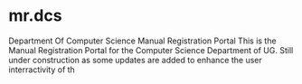# mr.dcs
Department Of Computer Science Manual Registration Portal
This is the Manual Registration Portal for the Computer Science Department of UG.
Still under construction as some updates are added to enhance the user interractivity of th

